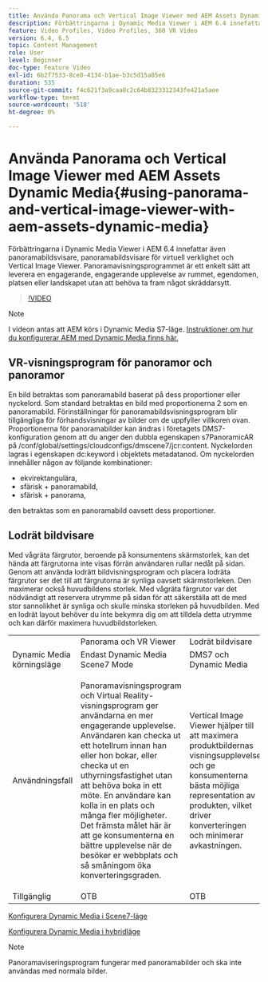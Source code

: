 ```yaml
---
title: Använda Panorama och Vertical Image Viewer med AEM Assets Dynamic Media
description: Förbättringarna i Dynamic Media Viewer i AEM 6.4 innefattar även panoramabildsvisare, panoramabildsvisare för virtuell verklighet och Vertical Image Viewer. Panoramavisningsprogrammet är ett enkelt sätt att leverera en engagerande, engagerande upplevelse av rummet, egendomen, platsen eller landskapet utan att behöva ta fram något skräddarsytt.
feature: Video Profiles, Video Profiles, 360 VR Video
version: 6.4, 6.5
topic: Content Management
role: User
level: Beginner
doc-type: Feature Video
exl-id: 6b2f7533-8ce0-4134-b1ae-b3c5d15a05e6
duration: 535
source-git-commit: f4c621f3a9caa8c2c64b8323312343fe421a5aee
workflow-type: tm+mt
source-wordcount: '518'
ht-degree: 0%

---
```


# Använda Panorama och Vertical Image Viewer med AEM Assets Dynamic Media{#using-panorama-and-vertical-image-viewer-with-aem-assets-dynamic-media}

Förbättringarna i Dynamic Media Viewer i AEM 6.4 innefattar även panoramabildsvisare, panoramabildsvisare för virtuell verklighet och Vertical Image Viewer. Panoramavisningsprogrammet är ett enkelt sätt att leverera en engagerande, engagerande upplevelse av rummet, egendomen, platsen eller landskapet utan att behöva ta fram något skräddarsytt.

>[!VIDEO](https://video.tv.adobe.com/v/24156?quality=12&learn=on)

>[!NOTE]
>
>I videon antas att AEM körs i Dynamic Media S7-läge. [Instruktioner om hur du konfigurerar AEM med Dynamic Media finns här.](https://helpx.adobe.com/experience-manager/6-3/assets/using/config-dynamic-fp-14410.html)

## VR-visningsprogram för panoramor och panoramor

En bild betraktas som panoramabild baserat på dess proportioner eller nyckelord. Som standard betraktas en bild med proportionerna 2 som en panoramabild. Förinställningar för panoramabildsvisningsprogram blir tillgängliga för förhandsvisningar av bilder om de uppfyller villkoren ovan. Proportionerna för panoramabilder kan ändras i företagets DMS7-konfiguration genom att du anger den dubbla egenskapen s7PanoramicAR på /conf/global/settings/cloudconfigs/dmscene7/jcr:content. Nyckelorden lagras i egenskapen dc:keyword i objektets metadatanod. Om nyckelorden innehåller någon av följande kombinationer:

* ekvirektangulära,
* sfärisk + panoramabild,
* sfärisk + panorama,

den betraktas som en panoramabild oavsett dess proportioner.

## Lodrät bildvisare

Med vågräta färgrutor, beroende på konsumentens skärmstorlek, kan det hända att färgrutorna inte visas förrän användaren rullar nedåt på sidan. Genom att använda lodrätt bildvisningsprogram och placera lodräta färgrutor ser det till att färgrutorna är synliga oavsett skärmstorleken. Den maximerar också huvudbildens storlek. Med vågräta färgrutor var det nödvändigt att reservera utrymme på sidan för att säkerställa att de med stor sannolikhet är synliga och skulle minska storleken på huvudbilden. Med en lodrät layout behöver du inte bekymra dig om att tilldela detta utrymme och kan därför maximera huvudbildstorleken.

<table> 
 <tbody>
  <tr>
   <td> </td>
   <td>Panorama och VR Viewer</td>
   <td>Lodrät bildvisare</td>
  </tr>
  <tr>
   <td>Dynamic Media körningsläge</td>
   <td>Endast Dynamic Media Scene7 Mode</td>
   <td>DMS7 och Dynamic Media</td>
  </tr>
  <tr>
   <td>Användningsfall</td>
   <td><p>Panoramavisningsprogram och Virtual Reality-visningsprogram ger användarna en mer engagerande upplevelse. Användaren kan checka ut ett hotellrum innan han eller hon bokar, eller checka ut en uthyrningsfastighet utan att behöva boka in ett möte. En användare kan kolla in en plats och många fler möjligheter. Det främsta målet här är att ge konsumenterna en bättre upplevelse när de besöker er webbplats och så småningom öka konverteringsgraden.</p> <p> </p> </td> 
   <td><p>Vertical Image Viewer hjälper till att maximera produktbildernas visningsupplevelse och ge konsumenterna bästa möjliga representation av produkten, vilket driver konverteringen och minimerar avkastningen.</p> <p> </p> </td>
  </tr>
  <tr>
   <td>Tillgänglig </td>
   <td>OTB</td>
   <td>OTB</td>
  </tr>
 </tbody>
</table>

[Konfigurera Dynamic Media i Scene7-läge](https://helpx.adobe.com/experience-manager/6-5/assets/using/config-dms7.html)

[Konfigurera Dynamic Media i hybridläge](https://helpx.adobe.com/se/experience-manager/6-5/assets/using/config-dynamic.html)

>[!NOTE]
>
>Panoramaviseringsprogram fungerar med panoramabilder och ska inte användas med normala bilder.
